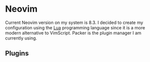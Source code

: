 # Neovim
Current Neovim version on my system is 8.3. I decided to create my configuration
using the [Lua](https://lua.org) programming language since it is a more modern alternative to
VimScript. Packer is the plugin manager I am currently using. 

## Plugins

